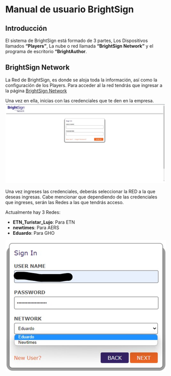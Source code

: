 # Manual de usuario BrightSign

## Introducción

El sistema de BrightSign está formado de 3 partes, Los Dispositivos llamados **“Players”**, La nube o red llamada **“BrightSign Network”** y el programa de escritorio **“BrightAuthor**.

## BrightSign Network

La Red de BrightSign, es donde se aloja toda la información, así como la configuración de los Players.  Para acceder al la red tendrás que ingresar a la página [BrightSign Network](https://www.brightsignnetwork.com/signin.aspx?ReturnUrl=%2fusage.aspx)

Una vez en ella, inicias con las credenciales que te den en la empresa.
![Network Pantalla de inicio](/img/network_pantalla_de_inicio.jpg)

Una vez ingreses las credenciales, deberás seleccionar la RED a la que deseas ingresas.
Cabe mencionar que dependiendo de las credenciales que ingreses, serán las Redes a las que tendrás acceso.

Actualmente hay 3 Redes:

* **ETN_Turistar_Lujo**: Para ETN
* **newtimes**: Para AERS
* **Eduardo**: Para GHO

<p align="center"><img src="./img/network_signIn.jpg" /></p>



